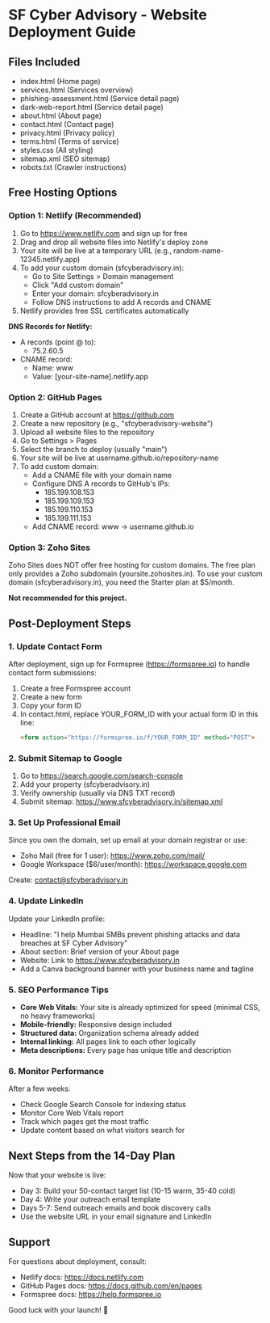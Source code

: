 # SF Cyber Advisory - Website Deployment Guide

## Files Included
- index.html (Home page)
- services.html (Services overview)
- phishing-assessment.html (Service detail page)
- dark-web-report.html (Service detail page)
- about.html (About page)
- contact.html (Contact page)
- privacy.html (Privacy policy)
- terms.html (Terms of service)
- styles.css (All styling)
- sitemap.xml (SEO sitemap)
- robots.txt (Crawler instructions)

## Free Hosting Options

### Option 1: Netlify (Recommended)
1. Go to https://www.netlify.com and sign up for free
2. Drag and drop all website files into Netlify's deploy zone
3. Your site will be live at a temporary URL (e.g., random-name-12345.netlify.app)
4. To add your custom domain (sfcyberadvisory.in):
   - Go to Site Settings > Domain management
   - Click "Add custom domain"
   - Enter your domain: sfcyberadvisory.in
   - Follow DNS instructions to add A records and CNAME
5. Netlify provides free SSL certificates automatically

**DNS Records for Netlify:**
- A records (point @ to):
  - 75.2.60.5
- CNAME record:
  - Name: www
  - Value: [your-site-name].netlify.app

### Option 2: GitHub Pages
1. Create a GitHub account at https://github.com
2. Create a new repository (e.g., "sfcyberadvisory-website")
3. Upload all website files to the repository
4. Go to Settings > Pages
5. Select the branch to deploy (usually "main")
6. Your site will be live at username.github.io/repository-name
7. To add custom domain:
   - Add a CNAME file with your domain name
   - Configure DNS A records to GitHub's IPs:
     - 185.199.108.153
     - 185.199.109.153
     - 185.199.110.153
     - 185.199.111.153
   - Add CNAME record: www → username.github.io

### Option 3: Zoho Sites
Zoho Sites does NOT offer free hosting for custom domains. The free plan only provides a Zoho subdomain (yoursite.zohosites.in). To use your custom domain (sfcyberadvisory.in), you need the Starter plan at $5/month.

**Not recommended for this project.**

## Post-Deployment Steps

### 1. Update Contact Form
After deployment, sign up for Formspree (https://formspree.io) to handle contact form submissions:
1. Create a free Formspree account
2. Create a new form
3. Copy your form ID
4. In contact.html, replace YOUR_FORM_ID with your actual form ID in this line:
   ```html
   <form action="https://formspree.io/f/YOUR_FORM_ID" method="POST">
   ```

### 2. Submit Sitemap to Google
1. Go to https://search.google.com/search-console
2. Add your property (sfcyberadvisory.in)
3. Verify ownership (usually via DNS TXT record)
4. Submit sitemap: https://www.sfcyberadvisory.in/sitemap.xml

### 3. Set Up Professional Email
Since you own the domain, set up email at your domain registrar or use:
- Zoho Mail (free for 1 user): https://www.zoho.com/mail/
- Google Workspace ($6/user/month): https://workspace.google.com

Create: contact@sfcyberadvisory.in

### 4. Update LinkedIn
Update your LinkedIn profile:
- Headline: "I help Mumbai SMBs prevent phishing attacks and data breaches at SF Cyber Advisory"
- About section: Brief version of your About page
- Website: Link to https://www.sfcyberadvisory.in
- Add a Canva background banner with your business name and tagline

### 5. SEO Performance Tips
- **Core Web Vitals:** Your site is already optimized for speed (minimal CSS, no heavy frameworks)
- **Mobile-friendly:** Responsive design included
- **Structured data:** Organization schema already added
- **Internal linking:** All pages link to each other logically
- **Meta descriptions:** Every page has unique title and description

### 6. Monitor Performance
After a few weeks:
- Check Google Search Console for indexing status
- Monitor Core Web Vitals report
- Track which pages get the most traffic
- Update content based on what visitors search for

## Next Steps from the 14-Day Plan
Now that your website is live:
- Day 3: Build your 50-contact target list (10-15 warm, 35-40 cold)
- Day 4: Write your outreach email template
- Days 5-7: Send outreach emails and book discovery calls
- Use the website URL in your email signature and LinkedIn

## Support
For questions about deployment, consult:
- Netlify docs: https://docs.netlify.com
- GitHub Pages docs: https://docs.github.com/en/pages
- Formspree docs: https://help.formspree.io

Good luck with your launch! 🚀
